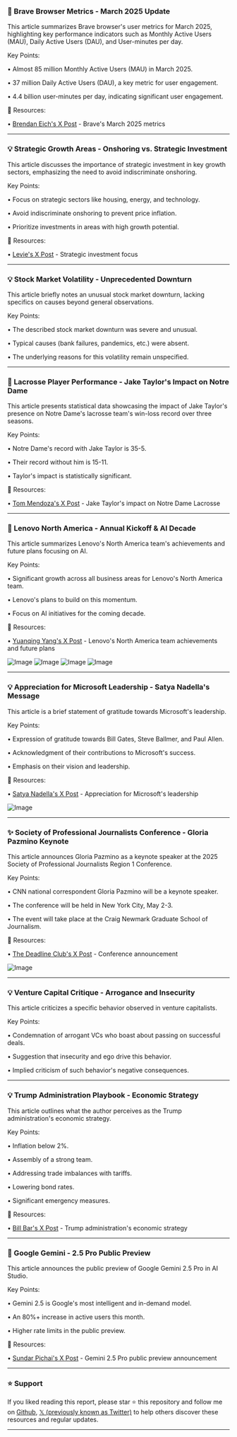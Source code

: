### 🤖 Brave Browser Metrics - March 2025 Update

This article summarizes Brave browser's user metrics for March 2025, highlighting key performance indicators such as Monthly Active Users (MAU), Daily Active Users (DAU), and User-minutes per day.

Key Points:

• Almost 85 million Monthly Active Users (MAU) in March 2025.

• 37 million Daily Active Users (DAU), a key metric for user engagement.

• 4.4 billion user-minutes per day, indicating significant user engagement.


🔗 Resources:

• [Brendan Eich's X Post](https://x.com/BrendanEich/status/1908337345423913095) - Brave's March 2025 metrics


---

### 💡 Strategic Growth Areas - Onshoring vs. Strategic Investment

This article discusses the importance of strategic investment in key growth sectors, emphasizing the need to avoid indiscriminate onshoring.

Key Points:

• Focus on strategic sectors like housing, energy, and technology.


• Avoid indiscriminate onshoring to prevent price inflation.


• Prioritize investments in areas with high growth potential.


🔗 Resources:

• [Levie's X Post](https://x.com/levie/status/1908367300408881223) -  Strategic investment focus


---

### 💡 Stock Market Volatility -  Unprecedented Downturn

This article briefly notes an unusual stock market downturn, lacking specifics on causes beyond general observations.

Key Points:

• The described stock market downturn was severe and unusual.


•  Typical causes (bank failures, pandemics, etc.) were absent.


• The underlying reasons for this volatility remain unspecified.


---

### 🤖 Lacrosse Player Performance - Jake Taylor's Impact on Notre Dame

This article presents statistical data showcasing the impact of Jake Taylor's presence on Notre Dame's lacrosse team's win-loss record over three seasons.


Key Points:

• Notre Dame's record with Jake Taylor is 35-5.


• Their record without him is 15-11.


• Taylor's impact is statistically significant.


🔗 Resources:

• [Tom Mendoza's X Post](https://x.com/TomMendozaTalks/status/1908311940385984904) -  Jake Taylor's impact on Notre Dame Lacrosse


---

### 🚀 Lenovo North America - Annual Kickoff & AI Decade

This article summarizes Lenovo's North America team's achievements and future plans focusing on AI.

Key Points:

• Significant growth across all business areas for Lenovo's North America team.


• Lenovo's plans to build on this momentum.


•  Focus on AI initiatives for the coming decade.



🔗 Resources:

• [Yuanqing Yang's X Post](https://x.com/YuanqingYang/status/1908240067673628820) - Lenovo's North America team achievements and future plans

![Image](https://pbs.twimg.com/media/GnttCyWXwAAeZ0y?format=jpg&name=360x360)
![Image](https://pbs.twimg.com/media/Gntt00cXUAAi3qf?format=jpg&name=360x360)
![Image](https://pbs.twimg.com/media/Gntt6YmWgAADFBq?format=jpg&name=360x360)
![Image](https://pbs.twimg.com/media/Gntt9_AXIAAfgL4?format=jpg&name=360x360)


---

### 💡 Appreciation for Microsoft Leadership - Satya Nadella's Message

This article is a brief statement of gratitude towards Microsoft's leadership.

Key Points:

• Expression of gratitude towards Bill Gates, Steve Ballmer, and Paul Allen.


• Acknowledgment of their contributions to Microsoft's success.


• Emphasis on their vision and leadership.


🔗 Resources:

• [Satya Nadella's X Post](https://x.com/satyanadella/status/1908236714545701317) -  Appreciation for Microsoft's leadership

![Image](https://pbs.twimg.com/media/Gntql6vaoAA7oUF?format=jpg&name=small)


---

### ✨ Society of Professional Journalists Conference - Gloria Pazmino Keynote

This article announces Gloria Pazmino as a keynote speaker at the 2025 Society of Professional Journalists Region 1 Conference.

Key Points:

• CNN national correspondent Gloria Pazmino will be a keynote speaker.


• The conference will be held in New York City, May 2-3.


• The event will take place at the Craig Newmark Graduate School of Journalism.


🔗 Resources:

• [The Deadline Club's X Post](https://x.com/deadlineclub/status/1908190818826863036) -  Conference announcement

![Image](https://pbs.twimg.com/media/Gntt00cXUAAi3qf?format=jpg&name=360x360)


---

### 💡 Venture Capital Critique -  Arrogance and Insecurity

This article criticizes a specific behavior observed in venture capitalists.

Key Points:

• Condemnation of arrogant VCs who boast about passing on successful deals.


•  Suggestion that insecurity and ego drive this behavior.


•  Implied criticism of such behavior's negative consequences.



---

### 💡 Trump Administration Playbook - Economic Strategy

This article outlines what the author perceives as the Trump administration's economic strategy.

Key Points:

•  Inflation below 2%.


• Assembly of a strong team.


• Addressing trade imbalances with tariffs.


• Lowering bond rates.


•  Significant emergency measures.


🔗 Resources:

• [Bill Bar's X Post](https://x.com/billbarX/status/1908159489075011742) -  Trump administration's economic strategy


---

### 🚀 Google Gemini -  2.5 Pro Public Preview

This article announces the public preview of Google Gemini 2.5 Pro in AI Studio.

Key Points:

• Gemini 2.5 is Google's most intelligent and in-demand model.


•  An 80%+ increase in active users this month.


• Higher rate limits in the public preview.


🔗 Resources:

• [Sundar Pichai's X Post](https://x.com/sundarpichai/status/1908173216499093625) -  Gemini 2.5 Pro public preview announcement


---

### ⭐️ Support

If you liked reading this report, please star ⭐️ this repository and follow me on [Github](https://github.com/Drix10), [𝕏 (previously known as Twitter)](https://x.com/DRIX_10_) to help others discover these resources and regular updates.

---